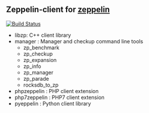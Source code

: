 ## Zeppelin-client for [zeppelin](https://github.com/Qihoo360/zeppelin)

[![Build Status](https://travis-ci.org/Qihoo360/zeppelin-client.svg?branch=master)](https://travis-ci.org/Qihoo360/zeppelin-client)

- libzp: C++ client library
- manager : Manager and checkup command line tools
  - zp_benchmark
  - zp_checkup
  - zp_expansion
  - zp_info
  - zp_manager
  - zp_parade
  - rocksdb_to_zp
- phpzeppelin : PHP client extension
- php7zeppelin : PHP7 client extension
- pyeppelin : Python client library
